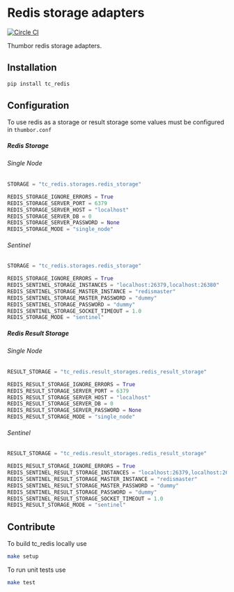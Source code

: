 # Redis storage adapters

[![Circle CI](https://circleci.com/gh/thumbor-community/redis.svg?style=svg)](https://circleci.com/gh/thumbor-community/redis)

Thumbor redis storage adapters.

## Installation

```bash
pip install tc_redis
```

## Configuration

To use redis as a storage or result storage some values must be configured in `thumbor.conf`

##### Redis Storage

###### Single Node
```python
STORAGE = "tc_redis.storages.redis_storage"

REDIS_STORAGE_IGNORE_ERRORS = True
REDIS_STORAGE_SERVER_PORT = 6379
REDIS_STORAGE_SERVER_HOST = "localhost"
REDIS_STORAGE_SERVER_DB = 0
REDIS_STORAGE_SERVER_PASSWORD = None
REDIS_STORAGE_MODE = "single_node"
```

###### Sentinel
```python
STORAGE = "tc_redis.storages.redis_storage"

REDIS_STORAGE_IGNORE_ERRORS = True
REDIS_SENTINEL_STORAGE_INSTANCES = "localhost:26379,localhost:26380"
REDIS_SENTINEL_STORAGE_MASTER_INSTANCE = "redismaster"
REDIS_SENTINEL_STORAGE_MASTER_PASSWORD = "dummy"
REDIS_SENTINEL_STORAGE_PASSWORD = "dummy"
REDIS_SENTINEL_STORAGE_SOCKET_TIMEOUT = 1.0
REDIS_STORAGE_MODE = "sentinel"
```

##### Redis Result Storage

###### Single Node
```python
RESULT_STORAGE = "tc_redis.result_storages.redis_result_storage"

REDIS_RESULT_STORAGE_IGNORE_ERRORS = True
REDIS_RESULT_STORAGE_SERVER_PORT = 6379
REDIS_RESULT_STORAGE_SERVER_HOST = "localhost"
REDIS_RESULT_STORAGE_SERVER_DB = 0
REDIS_RESULT_STORAGE_SERVER_PASSWORD = None
REDIS_RESULT_STORAGE_MODE = "single_node"
```

###### Sentinel
```python
RESULT_STORAGE = "tc_redis.result_storages.redis_result_storage"

REDIS_RESULT_STORAGE_IGNORE_ERRORS = True
REDIS_SENTINEL_RESULT_STORAGE_INSTANCES = "localhost:26379,localhost:26380"
REDIS_SENTINEL_RESULT_STORAGE_MASTER_INSTANCE = "redismaster"
REDIS_SENTINEL_RESULT_STORAGE_MASTER_PASSWORD = "dummy"
REDIS_SENTINEL_RESULT_STORAGE_PASSWORD = "dummy"
REDIS_SENTINEL_RESULT_STORAGE_SOCKET_TIMEOUT = 1.0
REDIS_RESULT_STORAGE_MODE = "sentinel"
```
## Contribute

To build tc_redis locally use

```bash
make setup
```

To run unit tests use

```bash
make test
```
